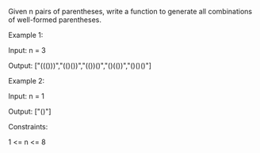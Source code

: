 Given n pairs of parentheses, write a function to generate all combinations of well-formed parentheses.

 

Example 1:

Input: n = 3

Output: ["((()))","(()())","(())()","()(())","()()()"]

Example 2:

Input: n = 1

Output: ["()"]
 

Constraints:

1 <= n <= 8
